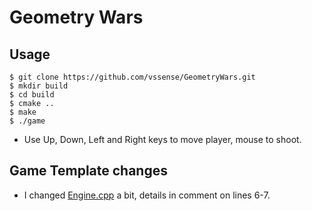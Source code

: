 # Geometry Wars

## Usage
```
$ git clone https://github.com/vssense/GeometryWars.git
$ mkdir build
$ cd build
$ cmake ..
$ make
$ ./game
```
- Use Up, Down, Left and Right keys to move player, mouse to shoot.

## Game Template changes
- I changed [Engine.cpp](src/GameTemplate/Engine.cpp) a bit, details in comment on lines 6-7.